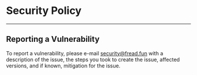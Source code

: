 # Security Policy

---

## Reporting a Vulnerability

To report a vulnerability, please e-mail <security@fread.fun>  with a description of the issue, the steps you took to create the  issue, affected versions, and if known, mitigation for the issue.
